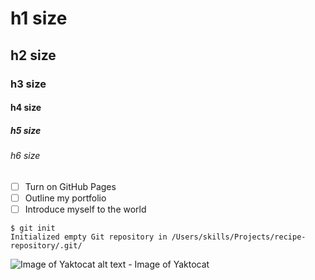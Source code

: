 # h1 size
## h2 size
### h3 size
#### h4 size
##### h5 size
###### h6 size

- [ ] Turn on GitHub Pages
- [ ] Outline my portfolio
- [ ] Introduce myself to the world

```
$ git init
Initialized empty Git repository in /Users/skills/Projects/recipe-repository/.git/
```

![Image of Yaktocat](https://octodex.github.com/images/yaktocat.png)
alt text - Image of Yaktocat
